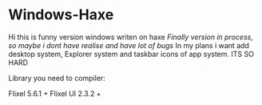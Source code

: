 # Windows-Haxe
Hi this is funny version windows writen on haxe
*Finally version in process, so maybe i dont have realise and have lot of bugs*
In my plans i want add desktop system, Explorer system and taskbar icons of app system.
ITS SO HARD

Library you need to compiler: 

Flixel 5.6.1 +
Flixel UI 2.3.2 +
